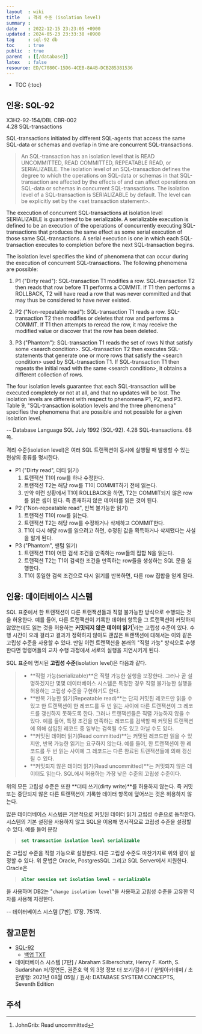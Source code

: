 ```yaml
---
layout  : wiki
title   : 격리 수준 (isolation level)
summary : 
date    : 2022-12-15 23:23:05 +0900
updated : 2024-05-23 23:33:38 +0900
tag     : sql-92 db
toc     : true
public  : true
parent  : [[/database]]
latex   : false
resource: ED/C7080C-15D6-4CEB-8A4B-DCB285381536
---
```

* TOC
{:toc}

## 인용: SQL-92

>
X3H2-92-154/DBL CBR-002  
4.28 SQL-transactions
>
SQL-transactions initiated by different SQL-agents that access the same SQL-data or schemas and overlap in time are concurrent SQL-transactions.
>
> An SQL-transaction has an isolation level that is READ UNCOMMITTED, READ COMMITTED, REPEATABLE READ, or SERIALIZABLE. The isolation level of an SQL-transaction defines the degree to which the operations on SQL-data or schemas in that SQL-transaction are affected by the effects of and can affect operations on SQL-data or schemas in concurrent SQL-transactions. The isolation level of a SQL-transaction is SERIALIZABLE by default. The level can be explicitly set by the \<set transaction statement>.
>
The execution of concurrent SQL-transactions at isolation level
SERIALIZABLE is guaranteed to be serializable. A serializable execution is defined to be an execution of the operations of concurrently executing SQL-transactions that produces the same effect as some serial execution of those same SQL-transactions. A serial execution is one in which each SQL-transaction executes to completion before the next SQL-transaction begins.
>
The isolation level specifies the kind of phenomena that can occur during the execution of concurrent SQL-transactions. The following phenomena are possible:
>
1) P1 ("Dirty read"): SQL-transaction T1 modifies a row. SQL-transaction T2 then reads that row before T1 performs a COMMIT. If T1 then performs a ROLLBACK, T2 will have read a row that was never committed and that may thus be considered to have never existed.
>
2) P2 ("Non-repeatable read"): SQL-transaction T1 reads a row. SQL-transaction T2 then modifies or deletes that row and performs a COMMIT. If T1 then attempts to reread the row, it may receive the modified value or discover that the row has been deleted.
>
3) P3 ("Phantom"): SQL-transaction T1 reads the set of rows N that satisfy some \<search condition>. SQL-transaction T2 then executes SQL-statements that generate one or more rows that satisfy the \<search condition> used by SQL-transaction T1. If SQL-transaction T1 then repeats the initial read with the same \<search condition>, it obtains a different collection of rows.
>
The four isolation levels guarantee that each SQL-transaction will be executed completely or not at all, and that no updates will be lost. The isolation levels are different with respect to phenomena P1, P2, and P3. Table 9, "SQL-transaction isolation levels and the three phenomena" specifies the phenomena that are possible and not possible for a given isolation level.
>
-- Database Language SQL July 1992 (SQL-92). 4.28 SQL-transactions. 68쪽.

격리 수준(isolation level)은 여러 SQL 트랜잭션이 동시에 실행될 때 발생할 수 있는 현상의 종류를 명시한다.

- P1 ("Dirty read", 더티 읽기)
    1. 트랜잭션 T1이 row를 하나 수정한다.
    2. 트랜잭션 T2는 해당 row를 T1이 COMMIT하기 전에 읽는다.
    3. 만약 이런 상황에서 T1이 ROLLBACK을 하면, T2는 COMMIT되지 않은 row를 읽은 셈이 된다. 즉 존재하지 않은 데이터를 읽은 것이 된다.
- P2 ("Non-repeatable read", 반복 불가능한 읽기)
    1. 트랜잭션 T1이 row를 읽는다.
    2. 트랜잭션 T2는 해당 row를 수정하거나 삭제하고 COMMIT한다.
    3. T1이 다시 해당 row를 읽으려고 하면, 수정된 값을 획득하거나 삭제됐다는 사실을 알게 된다.
- P3 ("Phantom", 팬텀 읽기)
    1. 트랜잭션 T1이 어떤 검색 조건을 만족하는 row들의 집합 N을 읽는다.
    2. 트랜잭션 T2는 T1이 검색한 조건을 만족하는 row들을 생성하는 SQL 문을 실행한다.
    3. T1이 동일한 검색 조건으로 다시 읽기를 반복하면, 다른 row 집합을 얻게 된다.


## 인용: 데이터베이스 시스템

>
SQL 표준에서 한 트랜잭션이 다른 트랜잭션들과 직렬 불가능한 방식으로 수행되는 것을 허용한다.
예를 들어, 다른 트랜잭션이 기록한 데이터 항목을 그 트랜잭션이 커밋하지 않았는데도 읽는 것을 허용하는 **커밋되지 않은 데이터 읽기**[^johngrib-28527]라는 고립성 수준이 있다.
수행 시간이 오래 걸리고 결과가 정확하지 않아도 괜찮은 트랜잭션에 대해서는 이와 같은 고립성 수준을 사용할 수 있다.
만일 이런 트랜잭션을 본래의 "직렬 가능" 방식으로 수행한다면 명령어들의 교차 수행 과정에서 서로의 실행을 지연시키게 된다.
>
SQL 표준에 명시된 **고립성 수준**(isolation level)은 다음과 같다.
>
> - **직렬 가능(serializable)**은 직렬 가능한 실행을 보장한다. 그러나 곧 설명하겠지만 몇몇 데이터베이스 시스템은 특정한 경우 직렬 불가능한 실행을 허용하는 고립성 수준을 구현하기도 한다.
> - **반복 가능한 읽기(Repeatable read)**는 단지 커밋된 레코드만 읽을 수 있고 한 트랜잭션이 한 레코드를 두 번 읽는 사이에 다른 트랜잭션이 그 레코드를 갱신하지 못하도록 한다. 그러나 트랜잭션들은 직렬 가능하지 않을 수 있다. 예를 들어, 특정 조건을 만족하는 레코드를 검색할 때 커밋된 트랜잭션에 의해 삽입된 레코드 중 일부는 검색될 수도 있고 아닐 수도 있다.
> - **커밋된 데이터 읽기(Read committed)**는 커밋된 레코드만 읽을 수 있지만, 반복 가능한 읽기는 요구하지 않는다. 예를 들어, 한 트랜잭션이 한 레코드를 두 번 읽는 사이에 그 레코드는 다른 완료된 트랜잭션들에 의해 갱신될 수 있다.
> - **커밋되지 않은 데이터 읽기(Read uncommitted)**는 커밋되지 않은 데이터도 읽는다. SQL에서 허용하는 가장 낮은 수준의 고립성 수준이다.
>
위의 모든 고립성 수준은 또한 **더티 쓰기(dirty write)**를 허용하지 않는다.
즉 커밋 또는 중단되지 않은 다른 트랜잭션이 기록한 데이터 항목에 덮어쓰는 것은 허용하지 않는다.
>
많은 데이터베이스 시스템은 기본적으로 커밋된 데이터 읽기 고립성 수준으로 동작한다.
시스템의 기본 설정을 사용하지 않고 SQL을 이용해 명시적으로 고립성 수준을 설정할 수 있다. 예를 들어 문장
>
> ```sql
> set transaction isolation level serializable
> ```
>
은 고립성 수준을 직렬 가능으로 설정한다. 다른 고립성 수준도 마찬가지로 위와 같이 설정할 수 있다.
위 문법은 Oracle, PostgresSQL 그리고 SQL Server에서 지원한다. Oracle은
> ```sql
> alter session set isolation level = serializable
> ```
>
을 사용하며 DB2는 "`change isolation level`"을 사용하고 고립성 수준을 고유한 약자를 사용해 지정한다.
>
-- 데이터베이스 시스템 [7판]. 17장. 751쪽.


## 참고문헌

- [SQL-92]( http://www.contrib.andrew.cmu.edu/~shadow/sql/sql1992.txt )
    - [백업 TXT]( ./resource/ED/C7080C-15D6-4CEB-8A4B-DCB285381536/sql1992.txt )
- 데이터베이스 시스템 [7판] / Abraham Silberschatz, Henry F. Korth, S. Sudarshan 저/정연돈, 권준호 역 외 3명 정보 더 보기/감추기 / 한빛아카데미 / 초판발행: 2021년 08월 05일 / 원서: DATABASE SYSTEM CONCEPTS, Seventh Edition

## 주석

[^johngrib-28527]: JohnGrib: Read uncommitted


